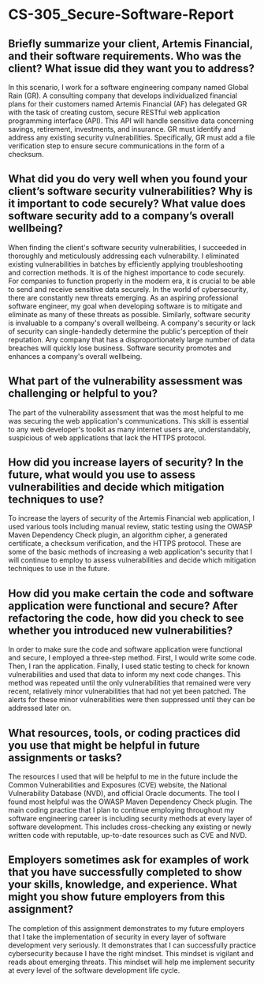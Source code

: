 # CS-305_Secure-Software-Report

## Briefly summarize your client, Artemis Financial, and their software requirements. Who was the client? What issue did they want you to address?
In this scenario, I work for a software engineering company named Global Rain (GR). A consulting company that develops individualized financial plans for their customers named Artemis Financial (AF) has delegated GR with the task of creating custom, secure RESTful web application programming interface (API). This API will handle sensitive data concerning savings, retirement, investments, and insurance. GR must identify and address any existing security vulnerabilities. Specifically, GR must add a file verification step to ensure secure communications in the form of a checksum. 

## What did you do very well when you found your client’s software security vulnerabilities? Why is it important to code securely? What value does software security add to a company’s overall wellbeing?
When finding the client's software security vulnerabilities, I succeeded in thoroughly and meticulously addressing each vulnerability. I eliminated existing vulnerabilities in batches by efficiently applying troubleshooting and correction methods. It is of the highest importance to code securely. For companies to function properly in the modern era, it is crucial to be able to send and receive sensitive data securely. In the world of cybersecurity, there are constantly new threats emerging. As an aspiring professional software engineer, my goal when developing software is to mitigate and eliminate as many of these threats as possible. Similarly, software security is invaluable to a company's overall wellbeing. A company's security or lack of security can single-handedly determine the public's perception of their reputation. Any company that has a disproportionately large number of data breaches will quickly lose business. Software security promotes and enhances a company's overall wellbeing.

## What part of the vulnerability assessment was challenging or helpful to you?
The part of the vulnerability assessment that was the most helpful to me was securing the web application's communications. This skill is essential to any web developer's toolkit as many internet users are, understandably, suspicious of web applications that lack the HTTPS protocol. 

## How did you increase layers of security? In the future, what would you use to assess vulnerabilities and decide which mitigation techniques to use?
To increase the layers of security of the Artemis Financial web application, I used various tools including manual review, static testing using the OWASP Maven Dependency Check plugin, an algorithm cipher, a generated certificate, a checksum verification, and the HTTPS protocol. These are some of the basic methods of increasing a web application's security that I will continue to employ to assess vulnerabilities and decide which mitigation techniques to use in the future. 

## How did you make certain the code and software application were functional and secure? After refactoring the code, how did you check to see whether you introduced new vulnerabilities?
In order to make sure the code and software application were functional and secure, I employed a three-step method. First, I would write some code. Then, I ran the application. Finally, I used static testing to check for known vulnerabilities and used that data to inform my next code changes. This method was repeated until the only vulnerabilities that remained were very recent, relatively minor vulnerabilities that had not yet been patched. The alerts for these minor vulnerabilities were then suppressed until they can be addressed later on. 

## What resources, tools, or coding practices did you use that might be helpful in future assignments or tasks?
The resources I used that will be helpful to me in the future include the Common Vulnerabilities and Exposures (CVE) website, the National Vulnerability Database (NVD), and official Oracle documents. The tool I found most helpful was the OWASP Maven Dependency Check plugin. The main coding practice that I plan to continue employing throughout my software engineering career is including security methods at every layer of software development. This includes cross-checking any existing or newly written code with reputable, up-to-date resources such as CVE and NVD. 

## Employers sometimes ask for examples of work that you have successfully completed to show your skills, knowledge, and experience. What might you show future employers from this assignment?
The completion of this assignment demonstrates to my future employers that I take the implementation of security in every layer of software development very seriously. It demonstrates that I can successfully practice cybersecurity because I have the right mindset. This mindset is vigilant and reads about emerging threats. This mindset will help me implement security  at every level of the software development life cycle. 
